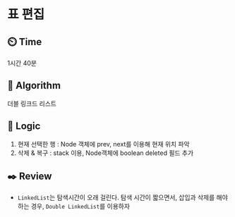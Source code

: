 # 표 편집

## :timer_clock: **Time**
1시간 40분

## :pushpin: **Algorithm**
더블 링크드 리스트

## :round_pushpin: **Logic**
1. 현재 선택한 행 : Node 객체에 prev, next를 이용해 현재 위치 파악
2. 삭제 & 복구 : stack 이용, Node객체에 boolean deleted 필드 추가 


## :black_nib: **Review**
- `LinkedList`는 탐색시간이 오래 걸린다. 탐색 시간이 짧으면서, 삽입과 삭제를 해야하는 경우, `Double LinkedList`를 이용하자



